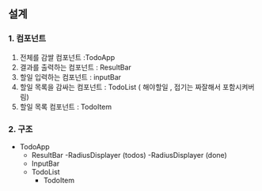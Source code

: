 
## 설계 

### 1. 컴포넌트 
1. 전체를 감쌀 컴포넌트 :TodoApp
2. 결과를 출력하는 컴포넌트 : ResultBar 
3. 할일 입력하는 컴포넌트 : inputBar 
4. 할일 목록을 감싸는 컴포넌트 : TodoList ( 해야할일 , 접기는 짜잘해서 포함시켜버림) 
5. 할일 목록  컴포넌트 : TodoItem 

### 2. 구조 
- TodoApp
    - ResultBar
        -RadiusDisplayer (todos)
        -RadiusDisplayer (done)
    - InputBar
    - TodoList
        - TodoItem
